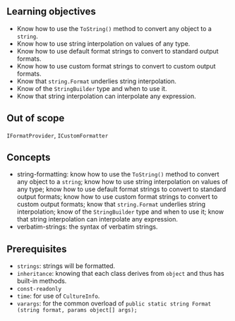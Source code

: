 ## Learning objectives

- Know how to use the `ToString()` method to convert any object to a `string`.
- Know how to use string interpolation on values of any type.
- Know how to use default format strings to convert to standard output formats.
- Know how to use custom format strings to convert to custom output formats.
- Know that `string.Format` underlies string interpolation.
- Know of the `StringBuilder` type and when to use it.
- Know that string interpolation can interpolate any expression.

## Out of scope

`IFormatProvider`, `ICustomFormatter`

## Concepts

- string-formatting: know how to use the `ToString()` method to convert any object to a `string`; know how to use string interpolation on values of any type; know how to use default format strings to convert to standard output formats; know how to use custom format strings to convert to custom output formats; know that `string.Format` underlies string interpolation; know of the `StringBuilder` type and when to use it; know that string interpolation can interpolate any expression.
- verbatim-strings: the syntax of verbatim strings.

## Prerequisites

- `strings`: strings will be formatted.
- `inheritance`: knowing that each class derives from `object` and thus has built-in methods.
- `const-readonly`
- `time`: for use of `CultureInfo`.
- `varargs`: for the common overload of `public static string Format (string format, params object[] args);`
